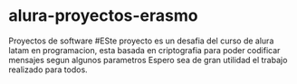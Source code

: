 # alura-proyectos-erasmo
Proyectos de software
#ESte proyecto es un desafia del curso de alura latam en programacion, esta basada en criptografia para poder codificar mensajes segun algunos parametros
Espero sea de gran utilidad el trabajo realizado para todos.
